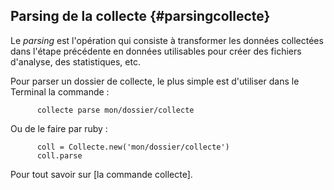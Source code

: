 ## Parsing de la collecte {#parsingcollecte}

Le *parsing* est l'opération qui consiste à transformer les données collectées dans l'étape précédente en données utilisables pour créer des fichiers d'analyse, des statistiques, etc.

Pour parser un dossier de collecte, le plus simple est d'utiliser dans le Terminal la commande :

~~~
      collecte parse mon/dossier/collecte
~~~

Ou de le faire par ruby :

~~~
      coll = Collecte.new('mon/dossier/collecte')
      coll.parse
~~~

Pour tout savoir sur [la commande collecte].
